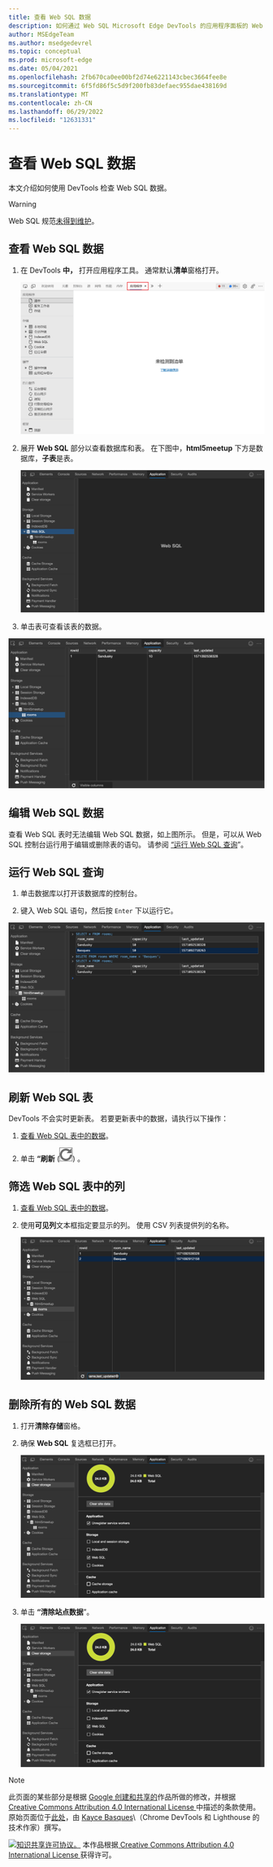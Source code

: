 ```yaml
---
title: 查看 Web SQL 数据
description: 如何通过 Web SQL Microsoft Edge DevTools 的应用程序面板的 Web SQL 数据。
author: MSEdgeTeam
ms.author: msedgedevrel
ms.topic: conceptual
ms.prod: microsoft-edge
ms.date: 05/04/2021
ms.openlocfilehash: 2fb670ca0ee00bf2d74e6221143cbec3664fee8e
ms.sourcegitcommit: 6f5fd86f5c5d9f200fb83defaec955dae438169d
ms.translationtype: MT
ms.contentlocale: zh-CN
ms.lasthandoff: 06/29/2022
ms.locfileid: "12631331"
---
```

<!-- Copyright Kayce Basques

   Licensed under the Apache License, Version 2.0 (the "License");
   you may not use this file except in compliance with the License.
   You may obtain a copy of the License at

       https://www.apache.org/licenses/LICENSE-2.0

   Unless required by applicable law or agreed to in writing, software
   distributed under the License is distributed on an "AS IS" BASIS,
   WITHOUT WARRANTIES OR CONDITIONS OF ANY KIND, either express or implied.
   See the License for the specific language governing permissions and
   limitations under the License.  -->
# <a name="view-web-sql-data"></a>查看 Web SQL 数据

本文介绍如何使用 DevTools 检查 Web SQL 数据。

> [!WARNING]
> Web SQL 规范[未得到维护](https://w3.org/TR/webdatabase/#status-of-this-document)。


<!-- ====================================================================== -->
## <a name="view-web-sql-data"></a>查看 Web SQL 数据

1. 在 DevTools **中，** 打开应用程序工具。  通常默认**清单**窗格打开。

   ![清单窗格。](../media/storage-application-manifest.msft.png)

1. 展开 **Web SQL** 部分以查看数据库和表。  在下图中，**html5meetup** 下方是数据库，**子表**是表。

   ![“Web SQL”窗格。](../media/storage-application-storage-web-sql.msft.png)

1. 单击表可查看该表的数据。

![查看 Web SQL 表的数据。](../media/storage-application-storage-web-sql-html5meetup-rooms-1.msft.png)


<!-- ====================================================================== -->
## <a name="edit-web-sql-data"></a>编辑 Web SQL 数据

查看 Web SQL 表时无法编辑 Web SQL 数据，如上图所示。  但是，可以从 Web SQL 控制台运行用于编辑或删除表的语句。  请参阅 [“运行 Web SQL 查询](#run-web-sql-queries)”。


<!-- ====================================================================== -->
## <a name="run-web-sql-queries"></a>运行 Web SQL 查询

1. 单击数据库以打开该数据库的控制台。

1. 键入 Web SQL 语句，然后按 `Enter` 下以运行它。

![使用 Web SQL 控制台从表中删除行。](../media/storage-application-storage-web-sql-html5meetup-commands.msft.png)


<!-- ====================================================================== -->
## <a name="refresh-a-web-sql-table"></a>刷新 Web SQL 表

DevTools 不会实时更新表。  若要更新表中的数据，请执行以下操作：

1. [查看 Web SQL 表中的数据](#view-web-sql-data)。

1. 单击 **“刷新** (![刷新。](../media/refresh-icon.msft.png)) 。


<!-- ====================================================================== -->
## <a name="filter-out-columns-in-a-web-sql-table"></a>筛选 Web SQL 表中的列

1. [查看 Web SQL 表中的数据](#view-web-sql-data)。

1. 使用**可见列**文本框指定要显示的列。  使用 CSV 列表提供列的名称。

   ![使用“可见列”文本框减少显示的列数。](../media/storage-application-storage-web-sql-html5meetup-rooms-2.msft.png)


<!-- ====================================================================== -->
## <a name="delete-all-web-sql-data"></a>删除所有的 Web SQL 数据

1. 打开**清除存储**窗格。

1. 确保 **Web SQL** 复选框已打开。

   ![Web SQL 复选框。](../media/storage-application-clear-storage-web-sql.msft.png)

1. 单击 **“清除站点数据**”。

   ![“清除站点数据”按钮。](../media/storage-application-clear-storage-clear-site-data-button.msft.png)


<!-- ====================================================================== -->
> [!NOTE]
> 此页面的某些部分是根据 [Google 创建和共享的](https://developers.google.com/terms/site-policies)作品所做的修改，并根据[ Creative Commons Attribution 4.0 International License ](https://creativecommons.org/licenses/by/4.0)中描述的条款使用。
> 原始页面位于[此处](https://developer.chrome.com/docs/devtools/storage/websql/)，由 [Kayce Basques](https://developers.google.com/web/resources/contributors#kayce-basques)\（Chrome DevTools 和 Lighthouse 的技术作家）撰写。

[![知识共享许可协议。](../../media/cc-logo/88x31.png)](https://creativecommons.org/licenses/by/4.0)
本作品根据[ Creative Commons Attribution 4.0 International License ](https://creativecommons.org/licenses/by/4.0)获得许可。
